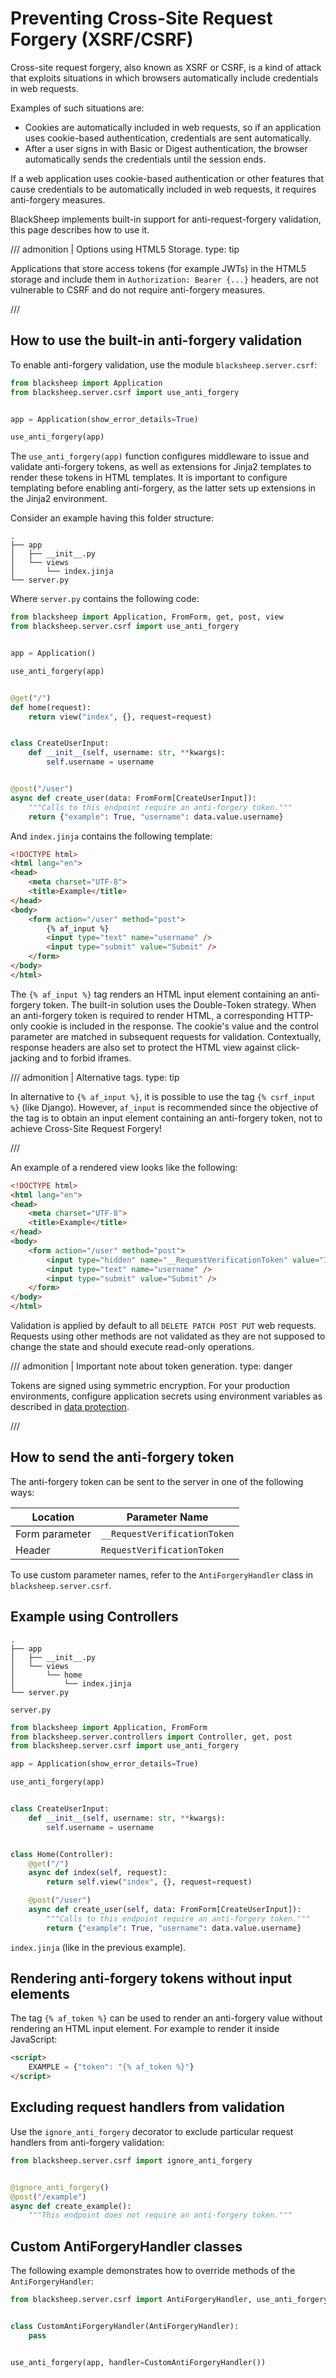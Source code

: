 # Preventing Cross-Site Request Forgery (XSRF/CSRF)

Cross-site request forgery, also known as XSRF or CSRF, is a kind of attack that
exploits situations in which browsers automatically include credentials in web
requests.

Examples of such situations are:

- Cookies are automatically included in web requests, so if an application uses
  cookie-based authentication, credentials are sent automatically.
- After a user signs in with Basic or Digest authentication, the browser
  automatically sends the credentials until the session ends.

If a web application uses cookie-based authentication or other features that
cause credentials to be automatically included in web requests, it requires
anti-forgery measures.

BlackSheep implements built-in support for anti-request-forgery validation, this
page describes how to use it.

/// admonition | Options using HTML5 Storage.
    type: tip

Applications that store access tokens (for example JWTs) in the HTML5
storage and include them in `Authorization: Bearer {...}` headers, are not
vulnerable to CSRF and do not require anti-forgery measures.

///

## How to use the built-in anti-forgery validation

To enable anti-forgery validation, use the module `blacksheep.server.csrf`:

```python
from blacksheep import Application
from blacksheep.server.csrf import use_anti_forgery


app = Application(show_error_details=True)

use_anti_forgery(app)
```

The `use_anti_forgery(app)` function configures middleware to issue and
validate anti-forgery tokens, as well as extensions for Jinja2 templates to
render these tokens in HTML templates. It is important to configure templating
before enabling anti-forgery, as the latter sets up extensions in the Jinja2
environment.

Consider an example having this folder structure:

```
.
├── app
│   ├── __init__.py
│   └── views
│       └── index.jinja
└── server.py
```

Where `server.py` contains the following code:

```python
from blacksheep import Application, FromForm, get, post, view
from blacksheep.server.csrf import use_anti_forgery


app = Application()

use_anti_forgery(app)


@get("/")
def home(request):
    return view("index", {}, request=request)


class CreateUserInput:
    def __init__(self, username: str, **kwargs):
        self.username = username


@post("/user")
async def create_user(data: FromForm[CreateUserInput]):
    """Calls to this endpoint require an anti-forgery token."""
    return {"example": True, "username": data.value.username}
```

And `index.jinja` contains the following template:

```html
<!DOCTYPE html>
<html lang="en">
<head>
    <meta charset="UTF-8">
    <title>Example</title>
</head>
<body>
    <form action="/user" method="post">
        {% af_input %}
        <input type="text" name="username" />
        <input type="submit" value="Submit" />
    </form>
</body>
</html>
```

The `{% af_input %}` tag renders an HTML input element containing an
anti-forgery token. The built-in solution uses the Double-Token strategy. When
an anti-forgery token is required to render HTML, a corresponding HTTP-only
cookie is included in the response. The cookie's value and the control
parameter are matched in subsequent requests for validation. Contextually,
response headers are also set to protect the HTML view against click-jacking
and to forbid iframes.

/// admonition | Alternative tags.
    type: tip

In alternative to `{% af_input %}`, it is possible to use the tag
`{% csrf_input %}` (like Django). However, `af_input` is recommended since
the objective of the tag is to obtain an input element containing an
anti-forgery token, not to achieve Cross-Site Request Forgery!

///

An example of a rendered view looks like the following:

```html
<!DOCTYPE html>
<html lang="en">
<head>
    <meta charset="UTF-8">
    <title>Example</title>
</head>
<body>
    <form action="/user" method="post">
        <input type="hidden" name="__RequestVerificationToken" value="IlY2ejJ2MmQyWkZoUVo0ekxLdE9WVU9wQzhtR0dKbDNrdm1KVlc2SGwi.kAXPtBV3gFePzQQXRd0cO9fWOt0" />
        <input type="text" name="username" />
        <input type="submit" value="Submit" />
    </form>
</body>
</html>
```

Validation is applied by default to all `DELETE PATCH POST PUT` web requests.
Requests using other methods are not validated as they are not supposed to
change the state and should execute read-only operations.

/// admonition | Important note about token generation.
    type: danger

Tokens are signed using symmetric encryption. For your production environments,
configure application secrets using environment variables as described in [data
protection](dataprotection.md).

///

## How to send the anti-forgery token

The anti-forgery token can be sent to the server in one of the following ways:

| Location       | Parameter Name               |
| -------------- | ---------------------------- |
| Form parameter | `__RequestVerificationToken` |
| Header         | `RequestVerificationToken`   |

To use custom parameter names, refer to the `AntiForgeryHandler` class in
`blacksheep.server.csrf`.

## Example using Controllers

```
.
├── app
│   ├── __init__.py
│   └── views
│       └── home
│           └── index.jinja
└── server.py
```

`server.py`

```python
from blacksheep import Application, FromForm
from blacksheep.server.controllers import Controller, get, post
from blacksheep.server.csrf import use_anti_forgery

app = Application(show_error_details=True)

use_anti_forgery(app)


class CreateUserInput:
    def __init__(self, username: str, **kwargs):
        self.username = username


class Home(Controller):
    @get("/")
    async def index(self, request):
        return self.view("index", {}, request=request)

    @post("/user")
    async def create_user(self, data: FromForm[CreateUserInput]):
        """Calls to this endpoint require an anti-forgery token."""
        return {"example": True, "username": data.value.username}
```

`index.jinja` (like in the previous example).

## Rendering anti-forgery tokens without input elements

The tag `{% af_token %}` can be used to render an anti-forgery value without
rendering an HTML input element.
For example to render it inside JavaScript:

```html
<script>
    EXAMPLE = {"token": "{% af_token %}"}
</script>
```

## Excluding request handlers from validation

Use the `ignore_anti_forgery` decorator to exclude particular request handlers
from anti-forgery validation:

```python
from blacksheep.server.csrf import ignore_anti_forgery


@ignore_anti_forgery()
@post("/example")
async def create_example():
    """This endpoint does not require an anti-forgery token."""
```

## Custom AntiForgeryHandler classes

The following example demonstrates how to override methods of the
`AntiForgeryHandler`:

```python
from blacksheep.server.csrf import AntiForgeryHandler, use_anti_forgery


class CustomAntiForgeryHandler(AntiForgeryHandler):
    pass


use_anti_forgery(app, handler=CustomAntiForgeryHandler())
```
